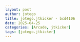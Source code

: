 ```yaml
---
layout: post
author: jotego
title: jotego.jtkicker - bcd4106
date: 2025-04-25
categories: [Arcade, jtkicker]
tags: [jotego.jtkicker]
---
```


